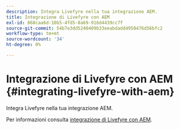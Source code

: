 ```yaml
---
description: Integra Livefyre nella tua integrazione AEM.
title: Integrazione di Livefyre con AEM
exl-id: 868caa6d-10b5-4fd5-8a69-916d4439cc7f
source-git-commit: 54b7e3dd5240409b33eeabdadd4950476d56bfc2
workflow-type: tm+mt
source-wordcount: '34'
ht-degree: 0%

---
```


# Integrazione di Livefyre con AEM {#integrating-livefyre-with-aem}

Integra Livefyre nella tua integrazione AEM.

Per informazioni consulta [integrazione di Livefyre con AEM](https://experienceleague.adobe.com/docs/experience-manager-65/administering/integration/livefyre.html).
